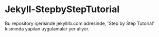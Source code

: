 # Jekyll-StepbyStepTutorial
Bu repository içerisinde jekyllrb.com adresinde,  'Step by Step Tutorial' kısmında yapılan uygulamalar yer alıyor.
